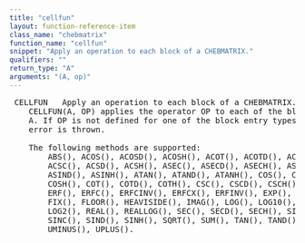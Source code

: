 ```yaml
---
title: "cellfun"
layout: function-reference-item
class_name: "chebmatrix"
function_name: "cellfun"
snippet: "Apply an operation to each block of a CHEBMATRIX."
qualifiers: ""
return_type: "A"
arguments: "(A, op)"
---
```


<pre class="help-text"> CELLFUN   Apply an operation to each block of a CHEBMATRIX.
    CELLFUN(A, OP) applies the operator OP to each of the blocks of
    A. If OP is not defined for one of the block entry types, then an
    error is thrown.
 
    The following methods are supported:
        ABS(), ACOS(), ACOSD(), ACOSH(), ACOT(), ACOTD(), ACOTH(),
        ACSC(), ACSD(), ACSH(), ASEC(), ASECD(), ASECH(), ASIN(),
        ASIND(), ASINH(), ATAN(), ATAND(), ATANH(), COS(), COSD(),
        COSH(), COT(), COTD(), COTH(), CSC(), CSCD(), CSCH(), DIFF(),
        ERF(), ERFC(), ERFCINV(), ERFCX(), ERFINV(), EXP(), EXPM1(),
        FIX(), FLOOR(), HEAVISIDE(), IMAG(), LOG(), LOG10(), LOG1P(),
        LOG2(), REAL(), REALLOG(), SEC(), SECD(), SECH(), SIGN(), SIN(),
        SINC(), SIND(), SINH(), SQRT(), SUM(), TAN(), TAND(), TANH(),
        UMINUS(), UPLUS().
</pre>